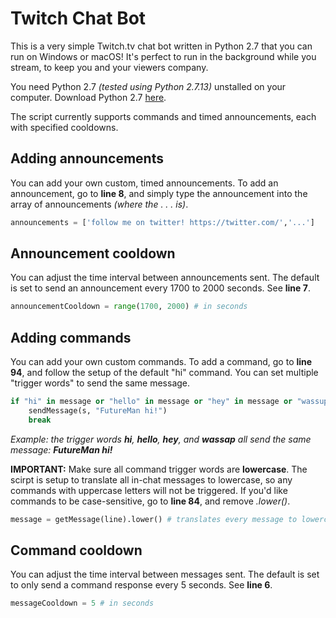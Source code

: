 # Twitch Chat Bot
This is a very simple Twitch.tv chat bot written in Python 2.7 that you can run on Windows or macOS! It's perfect to run in the background while you stream, to keep you and your viewers company.

You need Python 2.7 *(tested using Python 2.7.13)* unstalled on your computer. Download Python 2.7 [here](https://www.python.org/downloads/).

The script currently supports commands and timed announcements, each with specified cooldowns.

## Adding announcements 
You can add your own custom, timed announcements. To add an announcement, go to **line 8**, and simply type the announcement into the array of announcements *(where the . . . is)*.
```python
announcements = ['follow me on twitter! https://twitter.com/','...']
```

## Announcement cooldown
You can adjust the time interval between announcements sent. The default is set to send an announcement every 1700 to 2000 seconds. See **line 7**.
```python
announcementCooldown = range(1700, 2000) # in seconds
```

## Adding commands
You can add your own custom commands. To add a command, go to **line 94**, and follow the setup of the default "hi" command. You can set multiple "trigger words" to send the same message.
```python
if "hi" in message or "hello" in message or "hey" in message or "wassup" in message:
	sendMessage(s, "FutureMan hi!")
	break
```
*Example: the trigger words **hi**, **hello**, **hey**, and **wassap** all send the same message: **FutureMan hi!***

**IMPORTANT:**
Make sure all command trigger words are **lowercase**. The scirpt is setup to translate all in-chat messages to lowercase, so any commands with uppercase letters will not be triggered. If you'd like commands to be case-sensitive, go to **line 84**, and remove *.lower()*.
```python
message = getMessage(line).lower() # translates every message to lowercase letters
```

## Command cooldown
You can adjust the time interval between messages sent. The default is set to only send a command response every 5 seconds. See **line 6**.
```python
messageCooldown = 5 # in seconds
```
